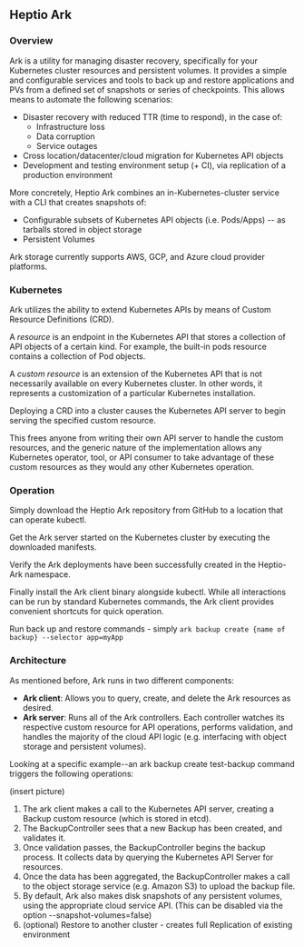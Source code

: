 ## Heptio Ark

### Overview
Ark is a utility for managing disaster recovery, specifically for your Kubernetes cluster 
resources and persistent volumes. It provides a simple and configurable services and tools to 
back up and restore applications and PVs from a defined set of snapshots or series of 
checkpoints. This allows means to automate the following scenarios:

* Disaster recovery with reduced TTR (time to respond), in the case of:
  * Infrastructure loss
  * Data corruption
  * Service outages
* Cross location/datacenter/cloud migration for Kubernetes API objects
* Development and testing environment setup (+ CI), via replication of a production environment

More concretely, Heptio Ark combines an in-Kubernetes-cluster service with a CLI that 
creates snapshots of:

* Configurable subsets of Kubernetes API objects (i.e. Pods/Apps) -- as tarballs stored 
in object storage
* Persistent Volumes

Ark storage currently supports AWS, GCP, and Azure cloud provider platforms.

### Kubernetes

Ark utilizes the ability to extend Kubernetes APIs by means of Custom Resource Definitions (CRD). 

A _resource_ is an endpoint in the Kubernetes API that stores a collection of API objects of a 
certain kind. For example, the built-in pods resource contains a collection of Pod objects.

A _custom resource_ is an extension of the Kubernetes API that is not necessarily available 
on every Kubernetes cluster. In other words, it represents a customization of a particular 
Kubernetes installation.

Deploying a CRD into a cluster causes the Kubernetes API server to begin serving the specified 
custom resource.

This frees anyone from writing their own API server to handle the custom resources, 
and the generic nature of the implementation allows any Kubernetes operator, tool, or API consumer 
to take advantage of these custom resources as they would any other Kubernetes operation.

### Operation

Simply download the Heptio Ark repository from GitHub to a location that can operate kubectl. 

Get the Ark server started on the Kubernetes cluster by executing the downloaded manifests.

Verify the Ark deployments have been successfully created in the Heptio-Ark namespace.














Finally install the Ark client binary alongside kubectl. While all interactions can be run by 
standard Kubernetes commands, the Ark client provides convenient shortcuts for quick operation.

Run back up and restore commands - simply `ark backup create {name of backup} --selector app=myApp`

### Architecture

As mentioned before, Ark runs in two different components:

* **Ark client**: Allows you to query, create, and delete the Ark resources as desired.
* **Ark server**: Runs all of the Ark controllers. Each controller watches its respective custom 
resource for API operations, performs validation, and handles the majority of the cloud API 
logic (e.g. interfacing with object storage and persistent volumes).

Looking at a specific example--an ark backup create test-backup command triggers the 
following operations:

(insert picture)

1. The ark client makes a call to the Kubernetes API server, creating a Backup custom resource (which is stored in etcd).
2. The BackupController sees that a new Backup has been created, and validates it.
3. Once validation passes, the BackupController begins the backup process. It collects data by querying the Kubernetes API Server for resources.
4. Once the data has been aggregated, the BackupController makes a call to the object storage service (e.g. Amazon S3) to upload the backup file.
5. By default, Ark also makes disk snapshots of any persistent volumes, using the appropriate cloud service API. (This can be disabled via the option --snapshot-volumes=false)
6. (optional) Restore to another cluster - creates full Replication of existing environment
